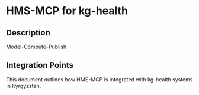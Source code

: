 # HMS-MCP for kg-health

## Description

Model-Compute-Publish

## Integration Points

This document outlines how HMS-MCP is integrated with kg-health systems in Kyrgyzstan.
